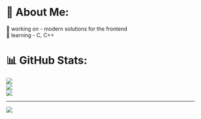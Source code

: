 # 💫 About Me:
🔭 working on - modern solutions for the frontend<br>🌱 learning - C, C++

# 📊 GitHub Stats:
![](https://github-readme-stats.vercel.app/api?username=dimadem&theme=dark&hide_border=false&include_all_commits=true&count_private=true)<br/>
![](https://github-readme-streak-stats.herokuapp.com/?user=dimadem&theme=dark&hide_border=false)<br/>
![](https://github-readme-stats.vercel.app/api/top-langs/?username=dimadem&theme=dark&hide_border=false&include_all_commits=true&count_private=true&layout=compact)

---
[![](https://visitcount.itsvg.in/api?id=dimadem&icon=0&color=0)](https://visitcount.itsvg.in)
